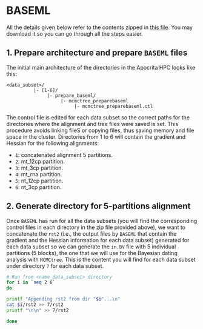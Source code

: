 # BASEML
All the details given below refer to the contents zipped in
[this file](https://www.dropbox.com/s/ajzlkhdnqdclgrh/SeqBayesS2_BASEML.zip?dl=0).
You may download it so you can go through all the steps easier.

## 1. Prepare architecture and prepare `BASEML` files
The initial main architecture of the directories in the Apocrita HPC looks like this:

```
<data_subset>/
          |- [1-6]/
               |- prepare_baseml/
			        |- mcmctree_preparebaseml
						 |- mcmctree_preparebaseml.ctl
```

The control file is edited for each data subset so the correct paths for the directories where 
the alignment and tree files were saved is set. This procedure avoids linking fileS or copying files,
thus saving memory and file space in the cluster.
Directories from 1 to 6 will contain the gradient and Hessian for the following alignments:   

   * `1`: concatenated alignment 5 partitions.   
   * `2`: mt_12cp partition.   
   * `3`: mt_3cp partition.   
   * `4`: mt_rna partition.   
   * `5`: nt_12cp partition.   
   * `6`: nt_3cp partition.   
   
## 2. Generate directory for 5-partitions alignment
Once `BASEML` has run for all the data subsets (you will find the corresponding control files in each 
directory in the zip file provided above), we want to concatenate the `rst2` (i.e., the output 
files by `BASEML` that contain the gradient and the Hessian information for each data subset) generated 
for each data subset so we can generate the `in.BV` file with 5 individual partitions (5 blocks), the one that 
we will use for the Bayesian dating analysis with `MCMCtree`.
This is the content you will find for each data subset under directory `7` for each data subset.

```sh
# Run from <name_data_subset> directory
for i in `seq 2 6`
do

printf "Appending rst2 from dir "$i"...\n"
cat $i/rst2 >> 7/rst2 
printf "\n\n" >> 7/rst2

done
```
